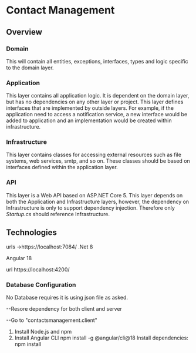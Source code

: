 # Contact Management

## Overview
### Domain
This will contain all entities, exceptions, interfaces, types and logic specific to the domain layer.

### Application
This layer contains all application logic. It is dependent on the domain layer, but has no dependencies on any other layer or project. This layer defines interfaces that are implemented by outside layers. For example, if the application need to access a notification service, a new interface would be added to application and an implementation would be created within infrastructure.

### Infrastructure
This layer contains classes for accessing external resources such as file systems, web services, smtp, and so on. These classes should be based on interfaces defined within the application layer.

### API
This layer is a Web API based on ASP.NET Core 5. This layer depends on both the Application and Infrastructure layers, however, the dependency on Infrastructure is only to support dependency injection. Therefore only *Startup.cs* should reference Infrastructure.


## Technologies
urls ->https://localhost:7084/
.Net 8 

Angular 18

url
https://localhost:4200/

### Database Configuration

No Database requires it is using json file as asked.

--Resore dependency for both client and server

--Go to "contactsmanagement.client" 
1. Install Node.js and npm
2. Install Angular CLI 
npm install -g @angular/cli@18
Install dependencies:
npm install
